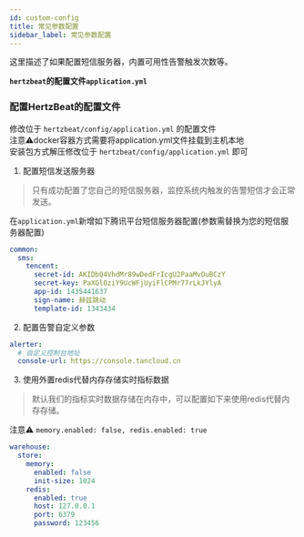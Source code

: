 ```yaml
---
id: custom-config  
title: 常见参数配置           
sidebar_label: 常见参数配置      
---
```


这里描述了如果配置短信服务器，内置可用性告警触发次数等。

**`hertzbeat`的配置文件`application.yml`**     

### 配置HertzBeat的配置文件    
   修改位于 `hertzbeat/config/application.yml` 的配置文件    
   注意⚠️docker容器方式需要将application.yml文件挂载到主机本地   
   安装包方式解压修改位于 `hertzbeat/config/application.yml` 即可     

1. 配置短信发送服务器

> 只有成功配置了您自己的短信服务器，监控系统内触发的告警短信才会正常发送。  

在`application.yml`新增如下腾讯平台短信服务器配置(参数需替换为您的短信服务器配置)  
```yaml
common:
  sms:
    tencent:
      secret-id: AKIDbQ4VhdMr89wDedFrIcgU2PaaMvOuBCzY
      secret-key: PaXGl0ziY9UcWFjUyiFlCPMr77rLkJYlyA
      app-id: 1435441637
      sign-name: 赫兹跳动
      template-id: 1343434
```

2. 配置告警自定义参数  

```yaml
alerter:
  # 自定义控制台地址
  console-url: https://console.tancloud.cn
```

3. 使用外置redis代替内存存储实时指标数据  

> 默认我们的指标实时数据存储在内存中，可以配置如下来使用redis代替内存存储。 

注意⚠️ `memory.enabled: false, redis.enabled: true` 
```yaml
warehouse:
  store:
    memory:
      enabled: false
      init-size: 1024
    redis:
      enabled: true
      host: 127.0.0.1
      port: 6379
      password: 123456
```
